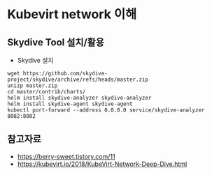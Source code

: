 # Kubevirt network 이해

## Skydive Tool 설치/활용
- Skydive 설치
```
wget https://github.com/skydive-project/skydive/archive/refs/heads/master.zip
unizp master.zip
cd master/contrib/charts/
helm install skydive-analyzer skydive-analyzer
helm install skydive-agent skydive-agent
kubectl port-forward --address 0.0.0.0 service/skydive-analyzer 8082:8082
```
## 참고자료
- https://berry-sweet.tistory.com/11
- https://kubevirt.io/2018/KubeVirt-Network-Deep-Dive.html
